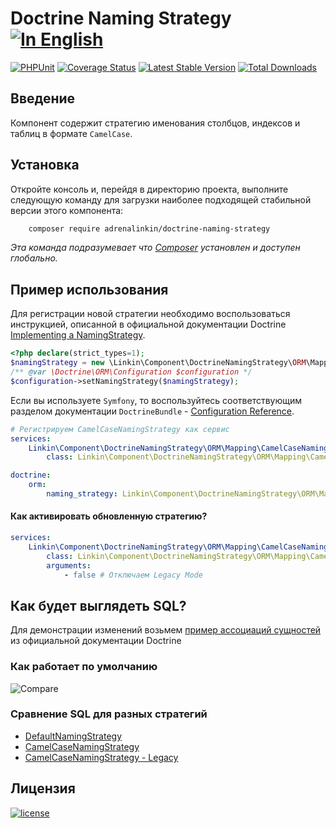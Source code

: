 Doctrine Naming Strategy [![In English](https://img.shields.io/badge/Switch_To-English-green.svg?style=flat-square)](./README.md)
========================

[![PHPUnit](https://github.com/adrenalinkin/doctrine-naming-strategy/workflows/UnitTests/badge.svg)](https://github.com/adrenalinkin/doctrine-naming-strategy/actions/workflows/unit-tests.yml)
[![Coverage Status](https://coveralls.io/repos/github/adrenalinkin/doctrine-naming-strategy/badge.svg?branch=master)](https://coveralls.io/github/adrenalinkin/doctrine-naming-strategy?branch=master)
[![Latest Stable Version](https://poser.pugx.org/adrenalinkin/doctrine-naming-strategy/v/stable)](https://packagist.org/packages/adrenalinkin/doctrine-naming-strategy)
[![Total Downloads](https://poser.pugx.org/adrenalinkin/doctrine-naming-strategy/downloads)](https://packagist.org/packages/adrenalinkin/doctrine-naming-strategy)

Введение
--------

Компонент содержит стратегию именования столбцов, индексов и таблиц в формате `CamelCase`.

Установка
---------

Откройте консоль и, перейдя в директорию проекта, выполните следующую команду для загрузки наиболее подходящей
стабильной версии этого компонента:
```bash
    composer require adrenalinkin/doctrine-naming-strategy
```
*Эта команда подразумевает что [Composer](https://getcomposer.org) установлен и доступен глобально.*

Пример использования
--------------------

Для регистрации новой стратегии необходимо воспользоваться инструкцией, описанной в официальной
документации Doctrine [Implementing a NamingStrategy](https://www.doctrine-project.org/projects/doctrine-orm/en/current/reference/namingstrategy.html).

```php
<?php declare(strict_types=1);
$namingStrategy = new \Linkin\Component\DoctrineNamingStrategy\ORM\Mapping\CamelCaseNamingStrategy();
/** @var \Doctrine\ORM\Configuration $configuration */
$configuration->setNamingStrategy($namingStrategy);
```

Если вы используете `Symfony`, то воспользуйтесь соответствующим разделом документации `DoctrineBundle` -
[Configuration Reference](https://symfony.com/doc/master/bundles/DoctrineBundle/configuration.html).

```yaml
# Регистрируем CamelCaseNamingStrategy как сервис
services:
    Linkin\Component\DoctrineNamingStrategy\ORM\Mapping\CamelCaseNamingStrategy:
        class: Linkin\Component\DoctrineNamingStrategy\ORM\Mapping\CamelCaseNamingStrategy

doctrine:
    orm:
        naming_strategy: Linkin\Component\DoctrineNamingStrategy\ORM\Mapping\CamelCaseNamingStrategy
```

#### Как активировать обновленную стратегию?
```yaml
services:
    Linkin\Component\DoctrineNamingStrategy\ORM\Mapping\CamelCaseNamingStrategy:
        class: Linkin\Component\DoctrineNamingStrategy\ORM\Mapping\CamelCaseNamingStrategy
        arguments:
            - false # Отключаем Legacy Mode
```

Как будет выглядеть SQL?
------------------------

Для демонстрации изменений возьмем
[пример ассоциаций сущностей](https://www.doctrine-project.org/projects/doctrine-orm/en/2.12/reference/working-with-associations.html#association-example-entities)
из официальной документации Doctrine

### Как работает по умолчанию
![Compare](https://user-images.githubusercontent.com/4967813/183507072-c05d17ae-4742-4602-958d-fc8676b6e9d6.png)

### Сравнение SQL для разных стратегий
- [DefaultNamingStrategy](./Tests/Functional/Sql/defaultNamingStrategyWithFk.sql)
- [CamelCaseNamingStrategy](./Tests/Functional/Sql/camelCaseNamingStrategyWithFk.sql)
- [CamelCaseNamingStrategy - Legacy](./Tests/Functional/Sql/camelCaseNamingStrategyLegacyWithFk.sql)

Лицензия
--------

[![license](https://img.shields.io/badge/License-MIT-green.svg?style=flat-square)](./LICENSE)
